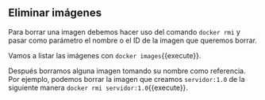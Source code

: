 ## Eliminar imágenes

Para borrar una imagen debemos hacer uso del comando `docker rmi` y pasar como parámetro el nombre o el ID de la imagen que queremos borrar.

Vamos a listar las imágenes con `docker images`{{execute}}.

Después borramos alguna imagen tomando su nombre como referencia. Por ejemplo, podemos borrar la imagen que creamos `servidor:1.0` de la siguiente manera `docker rmi servidor:1.0`{{execute}}.
